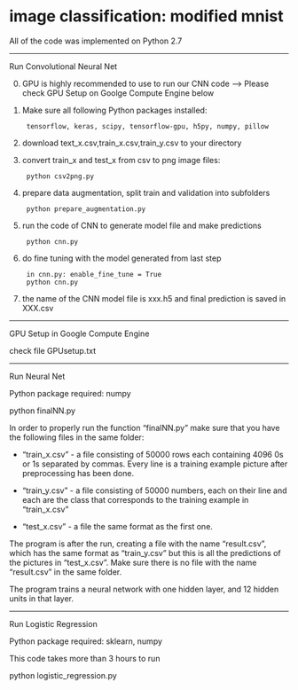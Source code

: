 # image classification: modified mnist  

All of the code was implemented on Python 2.7

-----------------------------------------------------------------------------------------------------------------
Run Convolutional Neural Net

0. GPU is highly recommended to use to run our CNN code --> Please check GPU Setup on Goolge Compute Engine below 

1. Make sure all following Python packages installed: 

		tensorflow, keras, scipy, tensorflow-gpu, h5py, numpy, pillow 
		
2. download text_x.csv,train_x.csv,train_y.csv to your directory 

3. convert train_x and test_x from csv to png image files:
		
		python csv2png.py 
	           
4. prepare data augmentation, split train and validation into subfolders
		
		python prepare_augmentation.py
		
5. run the code of CNN to generate model file and make predictions
		
		python cnn.py
		
6. do fine tuning with the model generated from last step
		
		in cnn.py: enable_fine_tune = True
		python cnn.py  
		
7. the name of the CNN model file is xxx.h5 and final prediction is saved in XXX.csv


-----------------------------------------------------------------------------------------------------------------
GPU Setup in Google Compute Engine

check file GPUsetup.txt



-----------------------------------------------------------------------------------------------------------------
Run Neural Net

Python package required: numpy

python finalNN.py

In order to properly run the function “finalNN.py” make sure that you have the following files in the same folder:

- “train_x.csv” - a file consisting of 50000 rows each containing 4096 0s or 1s separated by commas. Every line is a training example picture after preprocessing has been done.

- “train_y.csv” - a file consisting of 50000 numbers, each on their line and each are the class that corresponds to the training example in “train_x.csv”

- “test_x.csv” - a file the same format as the first one. 

The program is after the run, creating a file with the name “result.csv”, which has the same format as “train_y.csv” but this is all the predictions of 
the pictures in “test_x.csv”. Make sure there is no file with the name “result.csv” in the same folder. 

The program trains a neural network with one hidden layer, and 12 hidden units in that layer. 


-----------------------------------------------------------------------------------------------------------------
Run Logistic Regression 

Python package required: sklearn, numpy

This code takes more than 3 hours to run

python logistic_regression.py





